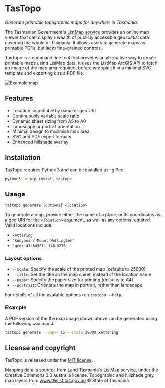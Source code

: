 # TasTopo

*Generate printable topographic maps for anywhere in Tasmania.*

The Tasmanian Government's [ListMap service](https://maps.thelist.tas.gov.au) provides an online map viewer that can display a wealth of publicly accessible geospatial data covering the whole of Tasmania. It allows users to generate maps as printable PDFs, but lacks fine-grained controls.

TasTopo is a command-line tool that provides an alternative way to create printable maps using ListMap data. It uses the ListMap ArcGIS API to fetch an image of the map area required, before wrapping it in a minimal SVG template and exporting it as a PDF file.

![Example map](./example.svg)

## Features

- Location searchable by name or geo URI
- Continuously variable scale ratio
- Dynamic sheet sizing from A5 to A0
- Landscape or portrait orientation
- Minimal design to maximise map area
- SVG and PDF export formats
- Enhanced hillshade overlay

## Installation

TasTopo requires Python 3 and can be installed using Pip:

```bash
python3 -m pip install tastopo
```

## Usage

```
tastopo generate [options] <location>
```

To generate a map, provide either the name of a place, or its coordinates as a [geo URI](https://en.wikipedia.org/wiki/Geo_URI_scheme) for the `<location>` argument, as well as any options required. Valid locations include:

- `kettering`
- `'kunyani / Mount Wellington'`
- `'geo:-43.643611,146.8275'`

### Layout options

- `--scale`: Specify the scale of the printed map (defaults to 25000)
- `--title`: Set the title on the map sheet, instead of the location name
- `--paper`: Specify the paper size for printing (defaults to A4)
- `--portrait`: Orientate the map in portrait, rather than landscape

For details of all the available options run `tastopo --help`.

### Example

A PDF version of the the map image shown above can be generated using the following command:

```bash
tastopo generate --paper a5 --scale 28000 kettering
```

## License and copyright

TasTopo is released under the [MIT license](./LICENSE.txt).

Mapping data is sourced from Land Tasmania's ListMap service, under the Creative Commons 3.0 Australia license. Topographic and hillshade grey map layers from www.thelist.tas.gov.au &copy; State of Tasmania.
